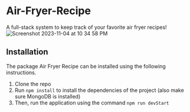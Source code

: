 # Air-Fryer-Recipe

A full-stack system to keep track of your favorite air fryer recipes!
![Screenshot 2023-11-04 at 10 34 58 PM](https://github.com/NelsonPHC/Air-Fryer-Recipe/assets/92118991/20a91f67-054d-4459-a2bb-62cb74f78562)

## Installation 

The package Air Fryer Recipe can be installed using the following instructions.

 1. Clone the repo
 2. Run `npm install` to install the dependencies of the project (also make sure MongoDB is installed)
 3. Then, run the application using the command `npm run devStart`
